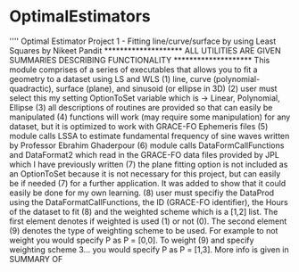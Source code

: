 # OptimalEstimators
''''
Optimal Estimator Project 1 - Fitting line/curve/surface by using Least Squares
by Nikeet Pandit
******************** ALL UTILITIES ARE GIVEN SUMMARIES DESCRIBING FUNCTIONALITY ******************** 
This module comprises of a series of executables that allows you to fit a geometry to a dataset using LS and WLS
(1) line, curve (polynomial-quadractic), surface (plane), and sinusoid (or ellipse in 3D)
(2) user must select this my setting OptionToSet variable which is -> Linear, Polynomial, Ellipse
(3) all descriptions of routines are provided so that can easily be manipulated 
(4) functions will work (may require some manipulation) for any dataset, but it is optimized to work with GRACE-FO Ephemeris files
(5) module calls LSSA to estimate fundamental frequency of sine waves written by Professor Ebrahim Ghaderpour
(6) module calls DataFormCallFunctions and DataFormat2 which read in the GRACE-FO data files provided by JPL which I have previously written
(7) the plane fitting option is not included as an OptionToSet because it is not necessary for this project, but can easily be if needed
(7) for a further application. It was added to show that it could easily be done for my own learning. 
(8) user must specifiy the DataProd using the DataFormatCallFunctions, the ID (GRACE-FO identifier), the Hours of the dataset to fit
(8) and the weighted scheme which is a [1,2] list. The first element denotes if weighted is used (1) or not (0). The second element 
(9) denotes the type of weighting scheme to be used. For example to not weight you would specify P as P = [0,0]. To weight
(9) and specify weighting scheme 3... you would specify P as P = [1,3]. More info is given in SUMMARY OF
